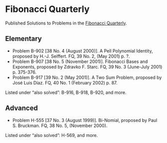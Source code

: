 
# Fibonacci Quarterly

Published Solutions to Problems in the [Fibonacci Quarterly](https://www.fq.math.ca).

## Elementary

- Problem B-902 [38 No. 4 (August 2000)]. A Pell Polynomial Identity, proposed by H.-J. Seiffert. FQ, 39 No. 2, (May 2001) p. ?.
- Problem B-907 [38 No. 5 (November 2001)]. Fibonacci Bases and Exponents, proposed by Zdravko F. Starc. FQ, 39 No. 3 (June-July 2001) p. 375-376.
- Problem B-917 [39 No. 2 (May 2001)]. A Two Sum Problem, proposed by José Luis Díaz. FQ, 40 No. 1 (February 2002) p. 87.

Listed under “also solved”: B-916, B-918, B-920, and more.

## Advanced

- Problem H-555 [37 No. 3 (August 1999)]. Bi-Nomial, proposed by Paul S. Bruckman. FQ, 38 No. 5, (November 2000).

Listed under “also solved”: H-569, and more.
